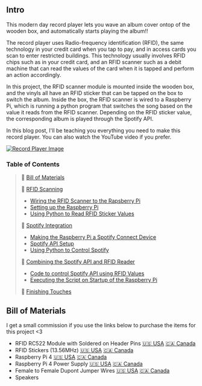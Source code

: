 ## Intro

This modern day record player lets you wave an album cover ontop of the wooden box, and automatically starts playing the album!!

The record player uses Radio-frequency identification (RFID), the same technology in your credit card when you tap to pay, and in access cards you scan to enter restricted buildings. This technology usually involves RFID chips such as in your credit card, and an RFID scanner such as a debit machine that can read the values of the card when it is tapped and perform an action accordingly.

In this project, the RFID scanner module is mounted inside the wooden box, and the vinyls all have an RFID sticker that can be tapped on the box to switch the album. Inside the box, the RFID scanner is wired to a Raspberry Pi, which is running a python program that switches the song based on the value it reads from the RFID scanner. Depending on the RFID sticker value, the corresponding album is played through the Spotify API.  

In this blog post, I'll be teaching you everything you need to make this record player. You can also watch the YouTube video if you prefer.

[![Record Player Image](https://img.youtube.com/vi/-jGWjFR936o/0.jpg)](https://www.youtube.com/watch?v=-jGWjFR936o)


### Table of Contents
> 📌 [Bill of Materials](#materials)<br>
>
> 📌 [RFID Scanning](#rfidscanning)<br>
> - [Wiring the RFID Scanner to the Rapsberry Pi](#wiring)<br>
> - [Setting up the Raspberry Pi](#rpisetup)<br>
> - [Using Python to Read RFID Sticker Values](#rfidpython)<br>
>
> 📌 [Spotify Integration](#spotifyintegration)<br>
> - [Making the Raspberry Pi a Spotify Connect Device](#spotifyconnect)<br>
> - [Spotify API Setup](#apisetup)<br>
> - [Using Python to Control Spotify](#spotifypython)<br>
>
> 📌 [Combining the Spotify API and RFID Reader](#spotifyrfid)<br>
> - [Code to control Spotify API using RFID Values](#apirfid)<br>
> - [Executing the Script on Startup of the Raspberry Pi](#crontab)<br>
>
> 📌 [Finishing Touches](#finishingtouches)<br>



## Bill of Materials

I get a small commission if you use the links below to purchase the items for this project <3

- RFID RC522 Module with Soldered on Header Pins
    <a href="https://amzn.to/3BVej0s" target="__blank">🇺🇸 USA</a>
    <a href="https://amzn.to/3M6kun4" target="__blank">🇨🇦 Canada</a>
- RFID Stickers (13.56MHz)
    <a href="https://amzn.to/3hokkJv" target="__blank">🇺🇸 USA</a>
    <a href="https://amzn.to/3JVox3A" target="__blank">🇨🇦 Canada</a>
- Raspberry Pi 4 
    <a href="https://amzn.to/3hpanvm" target="__blank">🇺🇸 USA</a>
    <a href="https://amzn.to/35A3Efj" target="__blank">🇨🇦 Canada</a>
- Raspberry Pi 4 Power Supply
    <a href="https://amzn.to/3IsTo7v" target="__blank">🇺🇸 USA</a>
    <a href="https://amzn.to/35jZ2Ky" target="__blank">🇨🇦 Canada</a>
- Female to Female Dupont Jumper Wires
    <a href="https://amzn.to/3pnxWJw" target="__blank">🇺🇸 USA</a>
    <a href="https://amzn.to/3IuTQSq" target="__blank">🇨🇦 Canada</a>
- Speakers

